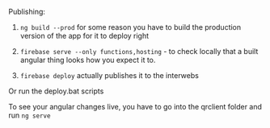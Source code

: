Publishing:

1) `ng build --prod` for some reason you have to build the production version of the app for it to deploy right

2) `firebase serve --only functions,hosting` - to check locally that a built angular thing looks how you expect it to.

3) `firebase deploy` actually publishes it to the interwebs

Or run the deploy.bat scripts


To see your angular changes live, you have to go into the qrclient folder and run `ng serve`
